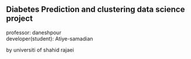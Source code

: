 ## Diabetes Prediction and clustering data science project

professor: daneshpour <br>
developer(student): Atiye-samadian

by universiti of shahid rajaei
